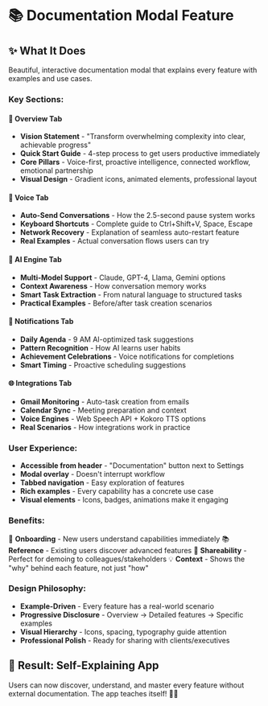 # 📚 Documentation Modal Feature

## ✨ **What It Does**
Beautiful, interactive documentation modal that explains every feature with examples and use cases.

### **Key Sections:**

#### **📖 Overview Tab**
- **Vision Statement** - "Transform overwhelming complexity into clear, achievable progress"
- **Quick Start Guide** - 4-step process to get users productive immediately
- **Core Pillars** - Voice-first, proactive intelligence, connected workflow, emotional partnership
- **Visual Design** - Gradient icons, animated elements, professional layout

#### **🎤 Voice Tab**
- **Auto-Send Conversations** - How the 2.5-second pause system works
- **Keyboard Shortcuts** - Complete guide to Ctrl+Shift+V, Space, Escape
- **Network Recovery** - Explanation of seamless auto-restart feature
- **Real Examples** - Actual conversation flows users can try

#### **🧠 AI Engine Tab**
- **Multi-Model Support** - Claude, GPT-4, Llama, Gemini options
- **Context Awareness** - How conversation memory works
- **Smart Task Extraction** - From natural language to structured tasks
- **Practical Examples** - Before/after task creation scenarios

#### **🔔 Notifications Tab**
- **Daily Agenda** - 9 AM AI-optimized task suggestions
- **Pattern Recognition** - How AI learns user habits
- **Achievement Celebrations** - Voice notifications for completions
- **Smart Timing** - Proactive scheduling suggestions

#### **🌐 Integrations Tab**
- **Gmail Monitoring** - Auto-task creation from emails
- **Calendar Sync** - Meeting preparation and context
- **Voice Engines** - Web Speech API + Kokoro TTS options
- **Real Scenarios** - How integrations work in practice

### **User Experience:**
- **Accessible from header** - "Documentation" button next to Settings
- **Modal overlay** - Doesn't interrupt workflow
- **Tabbed navigation** - Easy exploration of features
- **Rich examples** - Every capability has a concrete use case
- **Visual elements** - Icons, badges, animations make it engaging

### **Benefits:**
🎯 **Onboarding** - New users understand capabilities immediately
📚 **Reference** - Existing users discover advanced features
🚀 **Shareability** - Perfect for demoing to colleagues/stakeholders
💡 **Context** - Shows the "why" behind each feature, not just "how"

### **Design Philosophy:**
- **Example-Driven** - Every feature has a real-world scenario
- **Progressive Disclosure** - Overview → Detailed features → Specific examples
- **Visual Hierarchy** - Icons, spacing, typography guide attention
- **Professional Polish** - Ready for sharing with clients/executives

## 🎉 **Result: Self-Explaining App**
Users can now discover, understand, and master every feature without external documentation. The app teaches itself! 📖✨
